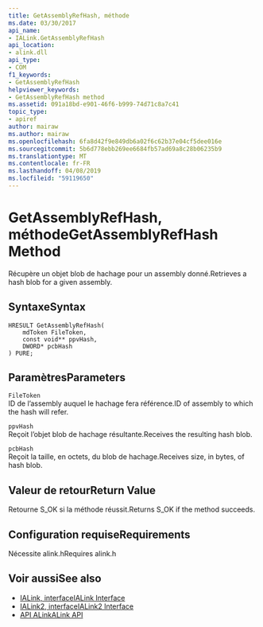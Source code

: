 ```yaml
---
title: GetAssemblyRefHash, méthode
ms.date: 03/30/2017
api_name:
- IALink.GetAssemblyRefHash
api_location:
- alink.dll
api_type:
- COM
f1_keywords:
- GetAssemblyRefHash
helpviewer_keywords:
- GetAssemblyRefHash method
ms.assetid: 091a18bd-e901-46f6-b999-74d71c8a7c41
topic_type:
- apiref
author: mairaw
ms.author: mairaw
ms.openlocfilehash: 6fa8d42f9e849db6a02f6c62b37e04cf5dee016e
ms.sourcegitcommit: 5b6d778ebb269ee6684fb57ad69a8c28b06235b9
ms.translationtype: MT
ms.contentlocale: fr-FR
ms.lasthandoff: 04/08/2019
ms.locfileid: "59119650"
---
```

# <a name="getassemblyrefhash-method"></a><span data-ttu-id="65aa5-102">GetAssemblyRefHash, méthode</span><span class="sxs-lookup"><span data-stu-id="65aa5-102">GetAssemblyRefHash Method</span></span>
<span data-ttu-id="65aa5-103">Récupère un objet blob de hachage pour un assembly donné.</span><span class="sxs-lookup"><span data-stu-id="65aa5-103">Retrieves a hash blob for a given assembly.</span></span>  
  
## <a name="syntax"></a><span data-ttu-id="65aa5-104">Syntaxe</span><span class="sxs-lookup"><span data-stu-id="65aa5-104">Syntax</span></span>  
  
```  
HRESULT GetAssemblyRefHash(  
    mdToken FileToken,  
    const void** ppvHash,  
    DWORD* pcbHash  
) PURE;  
```  
  
## <a name="parameters"></a><span data-ttu-id="65aa5-105">Paramètres</span><span class="sxs-lookup"><span data-stu-id="65aa5-105">Parameters</span></span>  
 `FileToken`  
 <span data-ttu-id="65aa5-106">ID de l’assembly auquel le hachage fera référence.</span><span class="sxs-lookup"><span data-stu-id="65aa5-106">ID of assembly to which the hash will refer.</span></span>  
  
 `ppvHash`  
 <span data-ttu-id="65aa5-107">Reçoit l’objet blob de hachage résultante.</span><span class="sxs-lookup"><span data-stu-id="65aa5-107">Receives the resulting hash blob.</span></span>  
  
 `pcbHash`  
 <span data-ttu-id="65aa5-108">Reçoit la taille, en octets, du blob de hachage.</span><span class="sxs-lookup"><span data-stu-id="65aa5-108">Receives size, in bytes, of hash blob.</span></span>  
  
## <a name="return-value"></a><span data-ttu-id="65aa5-109">Valeur de retour</span><span class="sxs-lookup"><span data-stu-id="65aa5-109">Return Value</span></span>  
 <span data-ttu-id="65aa5-110">Retourne S_OK si la méthode réussit.</span><span class="sxs-lookup"><span data-stu-id="65aa5-110">Returns S_OK if the method succeeds.</span></span>  
  
## <a name="requirements"></a><span data-ttu-id="65aa5-111">Configuration requise</span><span class="sxs-lookup"><span data-stu-id="65aa5-111">Requirements</span></span>  
 <span data-ttu-id="65aa5-112">Nécessite alink.h</span><span class="sxs-lookup"><span data-stu-id="65aa5-112">Requires alink.h</span></span>  
  
## <a name="see-also"></a><span data-ttu-id="65aa5-113">Voir aussi</span><span class="sxs-lookup"><span data-stu-id="65aa5-113">See also</span></span>

- [<span data-ttu-id="65aa5-114">IALink, interface</span><span class="sxs-lookup"><span data-stu-id="65aa5-114">IALink Interface</span></span>](../../../../docs/framework/unmanaged-api/alink/ialink-interface.md)
- [<span data-ttu-id="65aa5-115">IALink2, interface</span><span class="sxs-lookup"><span data-stu-id="65aa5-115">IALink2 Interface</span></span>](../../../../docs/framework/unmanaged-api/alink/ialink2-interface.md)
- [<span data-ttu-id="65aa5-116">API ALink</span><span class="sxs-lookup"><span data-stu-id="65aa5-116">ALink API</span></span>](../../../../docs/framework/unmanaged-api/alink/index.md)
